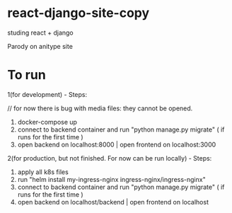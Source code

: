 # react-django-site-copy
studing react + django

Parody on anitype site


# To run

1(for development) - Steps:

// for now there is bug with media files: they cannot be opened.

1) docker-compose up 
2) connect to backend container and run "python manage.py migrate" ( if runs for the first time )
3) open backend on localhost:8000 | open frontend on localhost:3000

2(for production, but not finished. For now can be run locally) - Steps:

1) apply all k8s files
2) run "helm install my-ingress-nginx ingress-nginx/ingress-nginx"
3) connect to backend container and run "python manage.py migrate" ( if runs for the first time )
4) open backend on localhost/backend | open frontend on localhost
